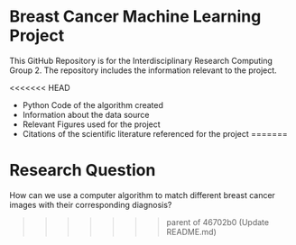 # Breast Cancer Machine Learning Project
This GitHub Repository is for the Interdisciplinary Research Computing Group 2. The repository includes the information relevant to the project.

<<<<<<< HEAD
* Python Code of the algorithm created
* Information about the data source
* Relevant Figures used for the project
* Citations of the scientific literature referenced for the project
=======
# Research Question
How can we use a computer algorithm to match different breast cancer images with their corresponding diagnosis? 
>>>>>>> parent of 46702b0 (Update README.md)
